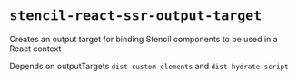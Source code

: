 # `stencil-react-ssr-output-target`

Creates an output target for binding Stencil components to be used in a React context

Depends on outputTargets `dist-custom-elements` and `dist-hydrate-script`
